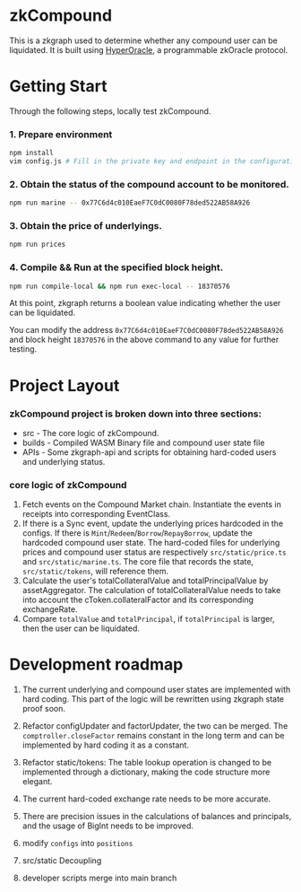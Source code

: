 # zkCompound

This is a zkgraph used to determine whether any compound user can be liquidated. It is built using [HyperOracle](https://www.hyperoracle.io), a programmable zkOracle protocol.

# Getting Start
Through the following steps, locally test zkCompound.

### 1. Prepare environment
```sh
npm install
vim config.js # Fill in the private key and endpoint in the configuration file.
```

### 2. Obtain the status of the compound account to be monitored.

```sh
npm run marine -- 0x77C6d4c010EaeF7C0dC0080F78ded522AB58A926
```

### 3. Obtain the price of underlyings.

```sh
npm run prices
```

### 4. Compile && Run at the specified block height.

```sh
npm run compile-local && npm run exec-local -- 18370576
```

At this point, zkgraph returns a boolean value indicating whether the user can be liquidated.

You can modify the address `0x77C6d4c010EaeF7C0dC0080F78ded522AB58A926` and block height `18370576` in the above command to any value for further testing.

# Project Layout

### zkCompound project is broken down into three sections:
- src - The core logic of zkCompound.
- builds - Compiled WASM Binary file and compound user state file
- APIs - Some zkgraph-api and scripts for obtaining hard-coded users and underlying status.

### core logic of zkCompound

1. Fetch events on the Compound Market chain. Instantiate the events in receipts into corresponding EventClass.
2. If there is a Sync event, update the underlying prices hardcoded in the configs. If there is `Mint`/`Redeem`/`Borrow`/`RepayBorrow`, update the hardcoded compound user state. The hard-coded files for underlying prices and compound user status are respectively `src/static/price.ts` and `src/static/marine.ts`. The core file that records the state, `src/static/tokens`, will reference them.
3. Calculate the user's totalCollateralValue and totalPrincipalValue by assetAggregator. The calculation of totalCollateralValue needs to take into account the cToken.collateralFactor and its corresponding exchangeRate.
4. Compare `totalValue` and `totalPrincipal`, if `totalPrincipal` is larger, then the user can be liquidated.

# Development roadmap

1. The current underlying and compound user states are implemented with hard coding. This part of the logic will be rewritten using zkgraph state proof soon.

2. Refactor configUpdater and factorUpdater, the two can be merged. The `comptroller.closeFactor` remains constant in the long term and can be implemented by hard coding it as a constant.

3. Refactor static/tokens: The table lookup operation is changed to be implemented through a dictionary, making the code structure more elegant.

4. The current hard-coded exchange rate needs to be more accurate. 

5. There are precision issues in the calculations of balances and principals, and the usage of BigInt needs to be improved.

6. modify `configs` into `positions`

7. src/static Decoupling

8. developer scripts merge into main branch